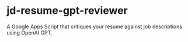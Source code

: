 # jd-resume-gpt-reviewer
A Google Apps Script that critiques your resume against job descriptions using OpenAI GPT.
